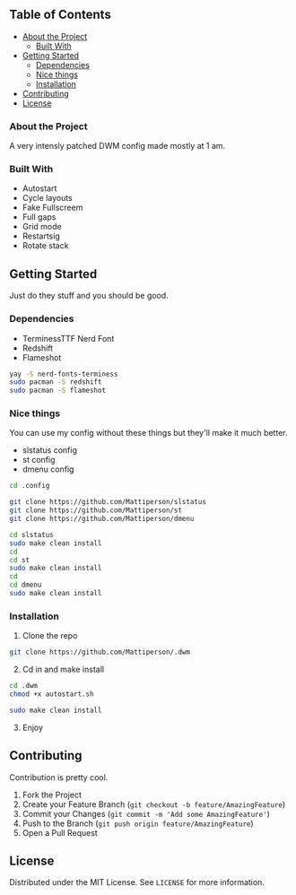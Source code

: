 <!-- TABLE OF CONTENTS -->
## Table of Contents

* [About the Project](#about-the-project)
  * [Built With](#built-with)
* [Getting Started](#getting-started)
  * [Dependencies](#dependencies)
  * [Nice things](#nice-things)
  * [Installation](#installation)
* [Contributing](#contributing)
* [License](#license)



### About the Project
A very intensly patched DWM config made mostly at 1 am.



### Built With

* Autostart
* Cycle layouts
* Fake Fullscreem 
* Full gaps
* Grid mode
* Restartsig
* Rotate stack



<!-- GETTING STARTED -->
## Getting Started

Just do they stuff and you should be good.



### Dependencies
* TerminessTTF Nerd Font
* Redshift
* Flameshot
```sh
yay -S nerd-fonts-terminess
sudo pacman -S redshift
sudo pacman -S flameshot
```



### Nice things

You can use my config without these things but they'll make it much better.
* slstatus config
* st config
* dmenu config
```sh
cd .config
```
```sh
git clone https://github.com/Mattiperson/slstatus
git clone https://github.com/Mattiperson/st
git clone https://github.com/Mattiperson/dmenu
```
```sh
cd slstatus
sudo make clean install
cd
cd st
sudo make clean install
cd
cd dmenu
sudo make clean install
```

### Installation

1. Clone the repo
```sh
git clone https://github.com/Mattiperson/.dwm
```
2. Cd in and make install
```sh
cd .dwm
chmod +x autostart.sh
```
```sh
sudo make clean install
```
3. Enjoy



<!-- CONTRIBUTING -->
## Contributing

Contribution is pretty cool.

1. Fork the Project
2. Create your Feature Branch (`git checkout -b feature/AmazingFeature`)
3. Commit your Changes (`git commit -m 'Add some AmazingFeature'`)
4. Push to the Branch (`git push origin feature/AmazingFeature`)
5. Open a Pull Request



<!-- LICENSE -->
## License

Distributed under the MIT License. See `LICENSE` for more information.
